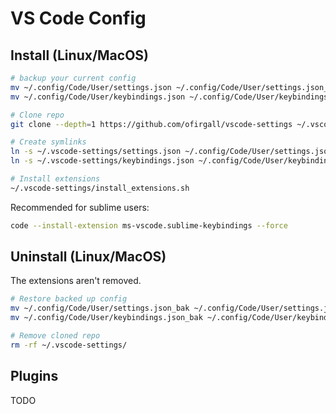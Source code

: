 # VS Code Config

## Install (Linux/MacOS)
```bash
# backup your current config
mv ~/.config/Code/User/settings.json ~/.config/Code/User/settings.json_bak
mv ~/.config/Code/User/keybindings.json ~/.config/Code/User/keybindings.json_bak

# Clone repo
git clone --depth=1 https://github.com/ofirgall/vscode-settings ~/.vscode-settings/

# Create symlinks
ln -s ~/.vscode-settings/settings.json ~/.config/Code/User/settings.json
ln -s ~/.vscode-settings/keybindings.json ~/.config/Code/User/keybindings.json

# Install extensions
~/.vscode-settings/install_extensions.sh
```

Recommended for sublime users:
```bash
code --install-extension ms-vscode.sublime-keybindings --force
```

## Uninstall (Linux/MacOS)
The extensions aren't removed.

```bash
# Restore backed up config
mv ~/.config/Code/User/settings.json_bak ~/.config/Code/User/settings.json
mv ~/.config/Code/User/keybindings.json_bak ~/.config/Code/User/keybindings.json

# Remove cloned repo
rm -rf ~/.vscode-settings/
```

## Plugins
TODO
